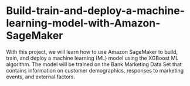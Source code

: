 # Build-train-and-deploy-a-machine-learning-model-with-Amazon-SageMaker
With this project, we will learn how to use Amazon SageMaker to build, train, and deploy a machine learning (ML) model using the XGBoost ML algorithm.
The model will be trained on the Bank Marketing Data Set that contains information on customer demographics, responses to marketing events, and external factors.
